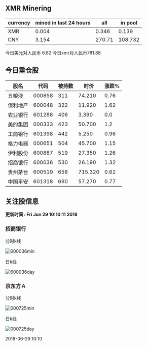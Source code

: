 ## XMR Minering

|currency|mined in last 24 hours|all|in pool|
|---|---|---|---|
|XMR|0.004|0.346|0.139|
|CNY|3.154|270.71|108.732|

今日美元对人民币 6.62	今日xmr对人民币781.88


## 今日重仓股 

|股名|代码|被持数|时价|涨跌%|
|---|---|---|---|---|
|五粮液|000858|311|74.210|0.76|
|保利地产|600048|322|11.920|1.62|
|农业银行|601288|406|3.390|0.0|
|美的集团|000333|423|50.700|1.2|
|工商银行|601398|442|5.250|0.96|
|格力电器|000651|504|45.700|1.15|
|伊利股份|600887|519|27.350|1.26|
|招商银行|600036|530|26.190|1.32|
|贵州茅台|600519|658|715.320|0.62|
|中国平安|601318|690|57.270|0.77|

## 关注股信息
**更新时间 : Fri Jun 29 10:10:11 2018**
### 招商银行 
分时k线

![600036min](http://image.sinajs.cn/newchart/min/n/sh600036.gif)

日k线

![600036day](http://image.sinajs.cn/newchart/daily/n/sh600036.gif)

### 京东方Ａ 
分时k线

![000725min](http://image.sinajs.cn/newchart/min/n/sz000725.gif)

日k线

![000725day](http://image.sinajs.cn/newchart/daily/n/sz000725.gif)

2018-06-29 10:10